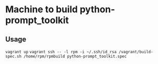 Machine to build python-prompt_toolkit
========


Usage
-------
`vagrant up`
`vagrant ssh -- -l rpm -i ~/.ssh/id_rsa /vagrant/build-spec.sh /home/rpm/rpmbuild python-prompt_toolkit.spec`
